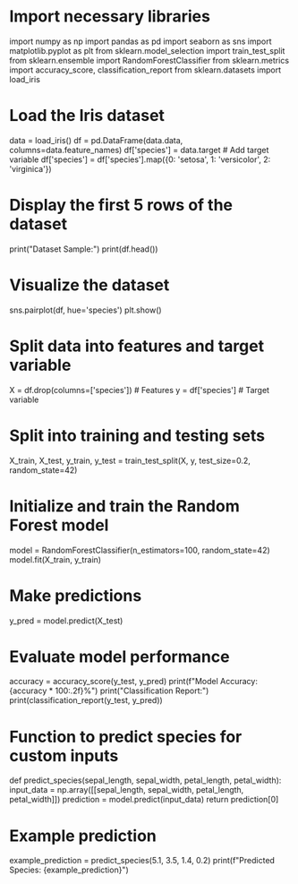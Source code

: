 # Import necessary libraries
import numpy as np
import pandas as pd
import seaborn as sns
import matplotlib.pyplot as plt
from sklearn.model_selection import train_test_split
from sklearn.ensemble import RandomForestClassifier
from sklearn.metrics import accuracy_score, classification_report
from sklearn.datasets import load_iris

# Load the Iris dataset
data = load_iris()
df = pd.DataFrame(data.data, columns=data.feature_names)
df['species'] = data.target  # Add target variable
df['species'] = df['species'].map({0: 'setosa', 1: 'versicolor', 2: 'virginica'})

# Display the first 5 rows of the dataset
print("Dataset Sample:")
print(df.head())

# Visualize the dataset
sns.pairplot(df, hue='species')
plt.show()

# Split data into features and target variable
X = df.drop(columns=['species'])  # Features
y = df['species']  # Target variable

# Split into training and testing sets
X_train, X_test, y_train, y_test = train_test_split(X, y, test_size=0.2, random_state=42)

# Initialize and train the Random Forest model
model = RandomForestClassifier(n_estimators=100, random_state=42)
model.fit(X_train, y_train)

# Make predictions
y_pred = model.predict(X_test)

# Evaluate model performance
accuracy = accuracy_score(y_test, y_pred)
print(f"Model Accuracy: {accuracy * 100:.2f}%")
print("Classification Report:")
print(classification_report(y_test, y_pred))

# Function to predict species for custom inputs
def predict_species(sepal_length, sepal_width, petal_length, petal_width):
    input_data = np.array([[sepal_length, sepal_width, petal_length, petal_width]])
    prediction = model.predict(input_data)
    return prediction[0]

# Example prediction
example_prediction = predict_species(5.1, 3.5, 1.4, 0.2)
print(f"Predicted Species: {example_prediction}")

